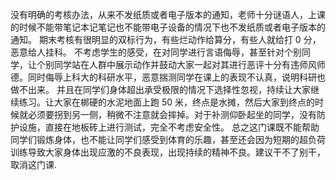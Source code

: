 没有明确的考核办法，从来不发纸质或者电子版本的通知，老师十分谜语人，上课的时候不能带笔记本记笔记也不能带电子设备的情况下也不发纸质或者电子版本的通知。 期末考核有很明显的双标行为，有些烂动作给算分，有些人就给打 0 分，恶意给人挂科。 不考虑学生的感受，在对同学进行言语侮辱，甚至针对个别同学，让个别同学站在人群中展示动作并鼓动大家一起对其进行恶评十分有违师风师德。同时侮辱上科大的科研水平，恶意揣测同学在课上的表现不认真，说明科研也做不出来。 并且在同学们身体超出承受极限的情况下选择性忽视，持续让大家继续练习。让大家在梆硬的水泥地面上跑 50 米，终点是水摊，然后大家到终点的时候就必须要拐到另一侧，稍微不注意就会摔掉。对于补测仰卧起坐的同学，没有防护设施，直接在地板砖上进行测试，完全不考虑安全性。 总之这门课既不能帮助同学们锻炼身体，也不能让同学们感受到体育的乐趣，甚至还会因为短期的超负荷训练导致大家身体出现应激的不良表现，出现持续的精神不良。建议干不了别干，取消这门课.